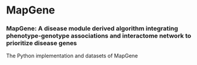# MapGene

### MapGene: A disease module derived algorithm integrating phenotype-genotype associations and interactome network to prioritize disease genes

The Python implementation and datasets of MapGene
